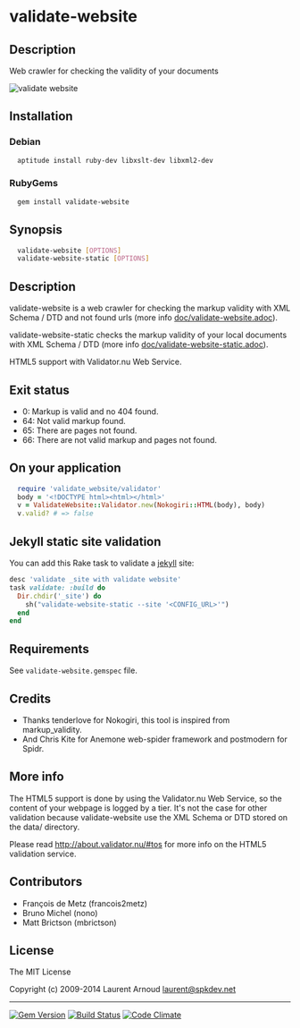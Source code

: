 # validate-website

## Description

Web crawler for checking the validity of your documents

![validate website](https://raw.github.com/spk/validate-website/master/validate-website.png)

## Installation

### Debian

``` bash
  aptitude install ruby-dev libxslt-dev libxml2-dev
```

### RubyGems

``` bash
  gem install validate-website
```

## Synopsis

``` bash
  validate-website [OPTIONS]
  validate-website-static [OPTIONS]
```

## Description

validate-website is a web crawler for checking the markup validity with XML
Schema / DTD and not found urls (more info [doc/validate-website.adoc](https://github.com/spk/validate-website/blob/master/doc/validate-website.adoc)).

validate-website-static checks the markup validity of your local documents with
XML Schema / DTD (more info [doc/validate-website-static.adoc](https://github.com/spk/validate-website/blob/master/doc/validate-website-static.adoc)).

HTML5 support with Validator.nu Web Service.

## Exit status

* 0: Markup is valid and no 404 found.
* 64: Not valid markup found.
* 65: There are pages not found.
* 66: There are not valid markup and pages not found.

## On your application

``` ruby
  require 'validate_website/validator'
  body = '<!DOCTYPE html><html></html>'
  v = ValidateWebsite::Validator.new(Nokogiri::HTML(body), body)
  v.valid? # => false
```

## Jekyll static site validation

You can add this Rake task to validate a
[jekyll](https://github.com/jekyll/jekyll) site:

~~~ ruby
desc 'validate _site with validate website'
task validate: :build do
  Dir.chdir('_site') do
    sh("validate-website-static --site '<CONFIG_URL>'")
  end
end
~~~


## Requirements

See `validate-website.gemspec` file.

## Credits

* Thanks tenderlove for Nokogiri, this tool is inspired from markup_validity.
* And Chris Kite for Anemone web-spider framework and postmodern for Spidr.

## More info

The HTML5 support is done by using the Validator.nu Web Service, so the content
of your webpage is logged by a tier. It's not the case for other validation
because validate-website use the XML Schema or DTD stored on the data/ directory.

Please read <http://about.validator.nu/#tos> for more info on the HTML5
validation service.

## Contributors

* François de Metz (francois2metz)
* Bruno Michel (nono)
* Matt Brictson (mbrictson)

## License

The MIT License

Copyright (c) 2009-2014 Laurent Arnoud <laurent@spkdev.net>

---
[![Gem Version](https://badge.fury.io/rb/validate-website.svg)](https://rubygems.org/gems/validate-website)
[![Build Status](https://secure.travis-ci.org/spk/validate-website.svg?branch=master)](https://travis-ci.org/spk/validate-website)
[![Code Climate](http://img.shields.io/codeclimate/github/spk/validate-website.svg)](https://codeclimate.com/github/spk/validate-website)
